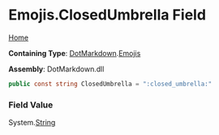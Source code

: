 # Emojis\.ClosedUmbrella Field

[Home](../../../README.md)

**Containing Type**: [DotMarkdown](../../README.md)\.[Emojis](../README.md)

**Assembly**: DotMarkdown\.dll

```csharp
public const string ClosedUmbrella = ":closed_umbrella:"
```

### Field Value

System\.[String](https://docs.microsoft.com/en-us/dotnet/api/system.string)